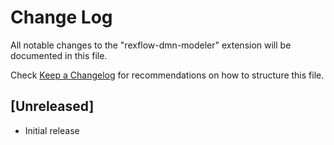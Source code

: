 # Change Log

All notable changes to the "rexflow-dmn-modeler" extension will be documented in this file.

Check [Keep a Changelog](http://keepachangelog.com/) for recommendations on how to structure this file.

## [Unreleased]

- Initial release